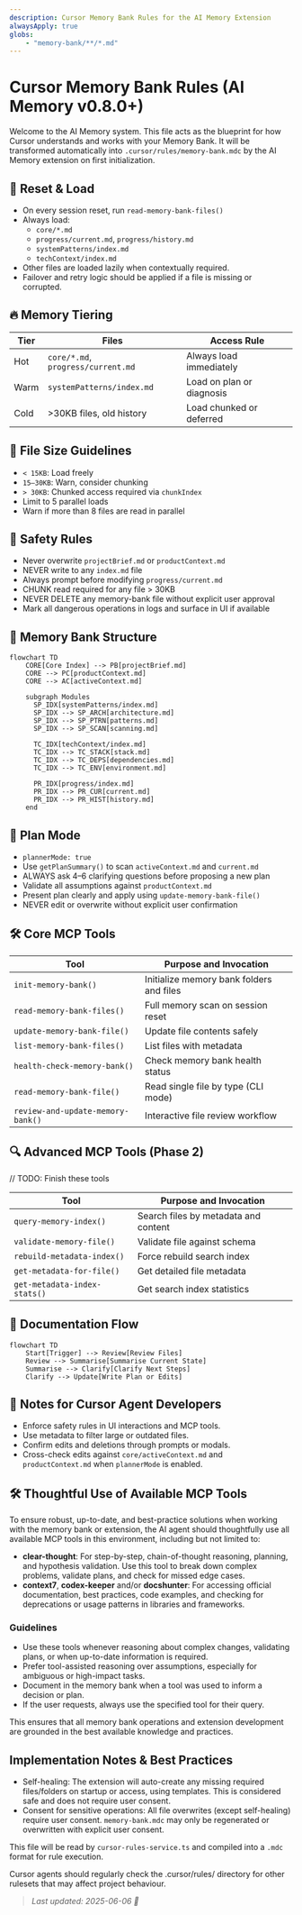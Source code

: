 ```yaml
---
description: Cursor Memory Bank Rules for the AI Memory Extension
alwaysApply: true
globs:
    - "memory-bank/**/*.md"
---
```


# Cursor Memory Bank Rules (AI Memory v0.8.0+)

Welcome to the AI Memory system. This file acts as the blueprint for how Cursor understands and works with your Memory Bank. It will be transformed automatically into `.cursor/rules/memory-bank.mdc` by the AI Memory extension on first initialization.

## 🧠 Reset & Load

- On every session reset, run `read-memory-bank-files()`
- Always load:
  - `core/*.md`
  - `progress/current.md`, `progress/history.md`
  - `systemPatterns/index.md`
  - `techContext/index.md`
- Other files are loaded lazily when contextually required.
- Failover and retry logic should be applied if a file is missing or corrupted.

## 🔥 Memory Tiering

| Tier | Files                              | Access Rule               |
| ---- | ---------------------------------- | ------------------------- |
| Hot  | `core/*.md`, `progress/current.md` | Always load immediately   |
| Warm | `systemPatterns/index.md`          | Load on plan or diagnosis |
| Cold | >30KB files, old history           | Load chunked or deferred  |

## 📏 File Size Guidelines

- `< 15KB`: Load freely
- `15–30KB`: Warn, consider chunking
- `> 30KB`: Chunked access required via `chunkIndex`
- Limit to 5 parallel loads
- Warn if more than 8 files are read in parallel

## 🔐 Safety Rules

- Never overwrite `projectBrief.md` or `productContext.md`
- NEVER write to any `index.md` file
- Always prompt before modifying `progress/current.md`
- CHUNK read required for any file > 30KB
- NEVER DELETE any memory-bank file without explicit user approval
- Mark all dangerous operations in logs and surface in UI if available

## 📂 Memory Bank Structure

```mermaid
flowchart TD
    CORE[Core Index] --> PB[projectBrief.md]
    CORE --> PC[productContext.md]
    CORE --> AC[activeContext.md]

    subgraph Modules
      SP_IDX[systemPatterns/index.md]
      SP_IDX --> SP_ARCH[architecture.md]
      SP_IDX --> SP_PTRN[patterns.md]
      SP_IDX --> SP_SCAN[scanning.md]

      TC_IDX[techContext/index.md]
      TC_IDX --> TC_STACK[stack.md]
      TC_IDX --> TC_DEPS[dependencies.md]
      TC_IDX --> TC_ENV[environment.md]

      PR_IDX[progress/index.md]
      PR_IDX --> PR_CUR[current.md]
      PR_IDX --> PR_HIST[history.md]
    end
```

## 🧭 Plan Mode

- `plannerMode: true`
- Use `getPlanSummary()` to scan `activeContext.md` and `current.md`
- ALWAYS ask 4–6 clarifying questions before proposing a new plan
- Validate all assumptions against `productContext.md`
- Present plan clearly and apply using `update-memory-bank-file()`
- NEVER edit or overwrite without explicit user confirmation

## 🛠 Core MCP Tools

| Tool                              | Purpose and Invocation                   |
| --------------------------------- | ---------------------------------------- |
| `init-memory-bank()`              | Initialize memory bank folders and files |
| `read-memory-bank-files()`        | Full memory scan on session reset        |
| `update-memory-bank-file()`       | Update file contents safely              |
| `list-memory-bank-files()`        | List files with metadata                 |
| `health-check-memory-bank()`      | Check memory bank health status          |
| `read-memory-bank-file()`         | Read single file by type (CLI mode)      |
| `review-and-update-memory-bank()` | Interactive file review workflow         |

## 🔍 Advanced MCP Tools (Phase 2)

// TODO: Finish these tools

| Tool                         | Purpose and Invocation               |
| ---------------------------- | ------------------------------------ |
| `query-memory-index()`       | Search files by metadata and content |
| `validate-memory-file()`     | Validate file against schema         |
| `rebuild-metadata-index()`   | Force rebuild search index           |
| `get-metadata-for-file()`    | Get detailed file metadata           |
| `get-metadata-index-stats()` | Get search index statistics          |

## 📜 Documentation Flow

```mermaid
flowchart TD
    Start[Trigger] --> Review[Review Files]
    Review --> Summarise[Summarise Current State]
    Summarise --> Clarify[Clarify Next Steps]
    Clarify --> Update[Write Plan or Edits]
```

## 🧠 Notes for Cursor Agent Developers

- Enforce safety rules in UI interactions and MCP tools.
- Use metadata to filter large or outdated files.
- Confirm edits and deletions through prompts or modals.
- Cross-check edits against `core/activeContext.md` and `productContext.md` when `plannerMode` is enabled.

## 🛠️ Thoughtful Use of Available MCP Tools

To ensure robust, up-to-date, and best-practice solutions when working with the memory bank or extension, the AI agent should thoughtfully use all available MCP tools in this environment, including but not limited to:

- **clear-thought**: For step-by-step, chain-of-thought reasoning, planning, and hypothesis validation. Use this tool to break down complex problems, validate plans, and check for missed edge cases.
- **context7**, **codex-keeper** and/or **docshunter**: For accessing official documentation, best practices, code examples, and checking for deprecations or usage patterns in libraries and frameworks.

### Guidelines

- Use these tools whenever reasoning about complex changes, validating plans, or when up-to-date information is required.
- Prefer tool-assisted reasoning over assumptions, especially for ambiguous or high-impact tasks.
- Document in the memory bank when a tool was used to inform a decision or plan.
- If the user requests, always use the specified tool for their query.

This ensures that all memory bank operations and extension development are grounded in the best available knowledge and practices.

## Implementation Notes & Best Practices

- Self-healing: The extension will auto-create any missing required files/folders on startup or access, using templates. This is considered safe and does not require user consent.
- Consent for sensitive operations: All file overwrites (except self-healing) require user consent. `memory-bank.mdc` may only be regenerated or overwritten with explicit user consent.

This file will be read by `cursor-rules-service.ts` and compiled into a `.mdc` format for rule execution.

Cursor agents should regularly check the .cursor/rules/ directory for other rulesets that may affect project behaviour.

> _Last updated: 2025-06-06 🐹_
